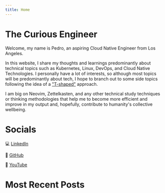 ```yaml
---
title: Home
---
```

# The Curious Engineer

Welcome, my name is Pedro, an aspiring Cloud Native Engineer from Los Angeles.

In this website, I share my thoughts and learnings predominantly about technical topics such 
as Kubernetes, Linux, DevOps, and Cloud Native Technologies. I personally have a lot of interests, 
so although most topics will be predominantly about tech, I hope to branch out to some side topics 
following the idea of a ["T-shaped"](https://media.licdn.com/dms/image/v2/D4E12AQH-1HGN4mwBNA/article-cover_image-shrink_720_1280/article-cover_image-shrink_720_1280/0/1677413431266?e=1746057600&v=beta&t=iSpOjaHI6vPP93ZGMJdQ_YrdrV_5pDlwNR6ExyBS6M4) approach.

I am big on Neovim, Zettelkasten, and any other technical study techniques or thinking methodologies 
that help me to become more efficient and improve in my output and, hopefully, contribute to humanity's 
collective wellbeing.


<!-- ## Sign Up For My Free Newsletter -->
<!---->
<!-- {{< rawhtml >}} -->
<!---->
<!-- <iframe src="https://pedrotchang.substack.com/embed" width="480" height="320" style="border:1px solid #EEE; background:white;" frameborder="0" scrolling="no"></iframe> -->
<!---->
<!-- {{< /rawhtml >}} -->

# Socials

💻 [LinkedIn](https://www.linkedin.com/in/pedrotchang)

💾 [GitHub](https://github.com/pedrotchang/)

🎥 [YouTube](https://www.youtube.com/@Pedrotchang)

# Most Recent Posts
